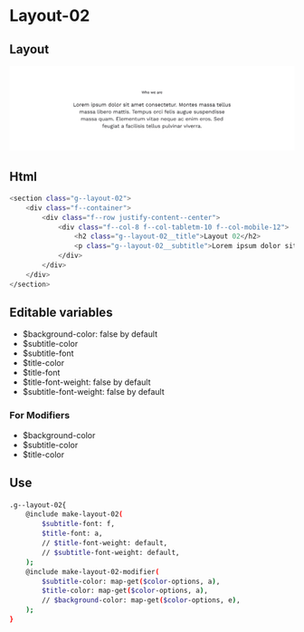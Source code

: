 # Layout-02

## Layout

![alt text][layout-02]

[layout-02]: /src/img/global-components/layout/layout-02.png

## Html

```sh
<section class="g--layout-02">
    <div class="f--container">
        <div class="f--row justify-content--center">
            <div class="f--col-8 f--col-tabletm-10 f--col-mobile-12">
                <h2 class="g--layout-02__title">Layout 02</h2>
                <p class="g--layout-02__subtitle">Lorem ipsum dolor sit amet consectetur. Montes massa tellus massa libero mattis. Tempus orci felis augue suspendisse massa quam. Elementum vitae neque ac enim eros. Sed feugiat a facilisis tellus pulvinar viverra.</p>
            </div>
        </div>
    </div>
</section>
```

## Editable variables

- $background-color: false by default
- $subtitle-color
- $subtitle-font
- $title-color
- $title-font
- $title-font-weight: false by default
- $subtitle-font-weight: false by default

### For Modifiers

- $background-color
- $subtitle-color
- $title-color

## Use

```sh
.g--layout-02{
    @include make-layout-02(
        $subtitle-font: f,
        $title-font: a,
        // $title-font-weight: default,
        // $subtitle-font-weight: default,
    );
    @include make-layout-02-modifier(
        $subtitle-color: map-get($color-options, a),
        $title-color: map-get($color-options, a),
        // $background-color: map-get($color-options, e),
    );
}
```
